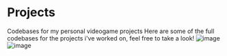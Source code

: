# Projects
Codebases for my personal videogame projects
Here are some of the full codebases for the projects i've worked on, feel free to take a look!
![image](https://user-images.githubusercontent.com/38381290/134239333-d9099f18-ff3b-4728-8681-e4bc55ddd504.png)
![image](https://user-images.githubusercontent.com/38381290/134239605-0df9420b-9660-4c3e-a288-9cdb68e15b0c.png)


